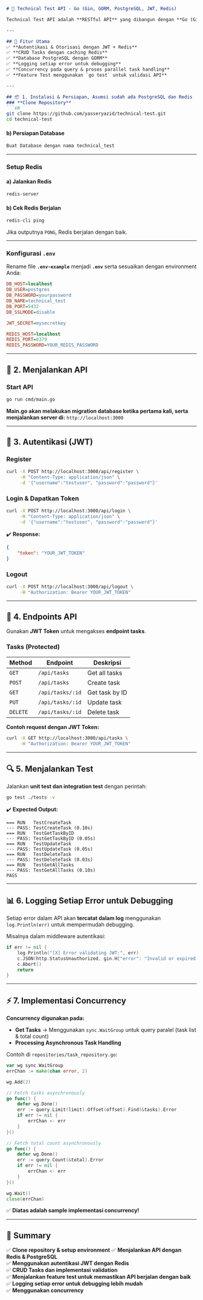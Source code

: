 ```markdown
# 🚀 Technical Test API - Go (Gin, GORM, PostgreSQL, JWT, Redis)

Technical Test API adalah **RESTful API** yang dibangun dengan **Go (Gin)** menggunakan **GORM** untuk ORM, **JWT untuk autentikasi**, dan **Redis untuk session management dan caching**.

---

## 📌 Fitur Utama
✅ **Autentikasi & Otorisasi dengan JWT + Redis**
✅ **CRUD Tasks dengan caching Redis**
✅ **Database PostgreSQL dengan GORM**  
✅ **Logging setiap error untuk debugging**  
✅ **Concurrency pada query & proses parallel task handling**  
✅ **Feature Test menggunakan `go test` untuk validasi API**  

---

## 📦 1. Instalasi & Persiapan, Asumsi sudah ada PostgreSQL dan Redis
### **Clone Repository**
```sh
git clone https://github.com/yasseryazid/technical-test.git
cd technical-test
```

#### **b) Persiapan Database**
```sh
Buat Database dengan nama technical_test
```

---

### **Setup Redis**
#### **a) Jalankan Redis**
```sh
redis-server
```
#### **b) Cek Redis Berjalan**
```sh
redis-cli ping
```
Jika outputnya `PONG`, Redis berjalan dengan baik.

---

### **Konfigurasi `.env`**
Rename file **`.env-example`** menjadi **`.env`** serta sesuaikan dengan environment Anda:
```ini
DB_HOST=localhost
DB_USER=postgres
DB_PASSWORD=yourpassword
DB_NAME=technical_test
DB_PORT=5432
DB_SSLMODE=disable

JWT_SECRET=mysecretkey

REDIS_HOST=localhost
REDIS_PORT=6379
REDIS_PASSWORD=YOUR_REDIS_PASSWORD
```

---

## 🚀 2. Menjalankan API
### **Start API**
```sh
go run cmd/main.go
```
**Main.go akan melakukan migration database ketika pertama kali, serta menjalankan server di:** `http://localhost:3000`

---

## 🔑 3. Autentikasi (JWT)  
### **Register**
```sh
curl -X POST http://localhost:3000/api/register \
     -H "Content-Type: application/json" \
     -d '{"username":"testuser", "password":"password"}'
```

### **Login & Dapatkan Token**
```sh
curl -X POST http://localhost:3000/api/login \
     -H "Content-Type: application/json" \
     -d '{"username":"testuser", "password":"password"}'
```
✔️ **Response:**  
```json
{
    "token": "YOUR_JWT_TOKEN"
}
```

### **Logout**
```sh
curl -X POST http://localhost:3000/api/logout \
     -H "Authorization: Bearer YOUR_JWT_TOKEN"
```

---

## 📌 4. Endpoints API  
Gunakan **JWT Token** untuk mengakses **endpoint tasks**.

### **Tasks (Protected)**
| Method | Endpoint       | Deskripsi |
|--------|--------------|-------------|
| `GET`  | `/api/tasks`  | Get all tasks |
| `POST` | `/api/tasks`  | Create task |
| `GET`  | `/api/tasks/:id` | Get task by ID |
| `PUT`  | `/api/tasks/:id` | Update task |
| `DELETE` | `/api/tasks/:id` | Delete task |

**Contoh request dengan JWT Token:**
```sh
curl -X GET http://localhost:3000/api/tasks \
     -H "Authorization: Bearer YOUR_JWT_TOKEN"
```

---

## 🔍 5. Menjalankan Test  
Jalankan **unit test dan integration test** dengan perintah:
```sh
go test ./tests -v
```
✔️ **Expected Output:**  
```
=== RUN   TestCreateTask
--- PASS: TestCreateTask (0.10s)
=== RUN   TestGetTaskByID
--- PASS: TestGetTaskByID (0.05s)
=== RUN   TestUpdateTask
--- PASS: TestUpdateTask (0.05s)
=== RUN   TestDeleteTask
--- PASS: TestDeleteTask (0.03s)
=== RUN   TestGetAllTasks
--- PASS: TestGetAllTasks (0.10s)
PASS
```

---

## 📊 6. Logging Setiap Error untuk Debugging
Setiap error dalam API akan **tercatat dalam log** menggunakan `log.Println(err)` untuk mempermudah debugging.  

Misalnya dalam middleware autentikasi:
```go
if err != nil {
    log.Println("[X] Error validating JWT:", err)
    c.JSON(http.StatusUnauthorized, gin.H{"error": "Invalid or expired token"})
    c.Abort()
    return
}
```
---

## ⚡ 7. Implementasi Concurrency
**Concurrency digunakan pada:**
- **Get Tasks** → Menggunakan `sync.WaitGroup` untuk query paralel (task list & total count)
- **Processing Asynchronous Task Handling**

Contoh di `repositories/task_repository.go`:
```go
var wg sync.WaitGroup
errChan := make(chan error, 2)

wg.Add(2)

// Fetch tasks asynchronously
go func() {
    defer wg.Done()
    err := query.Limit(limit).Offset(offset).Find(&tasks).Error
    if err != nil {
        errChan <- err
    }
}()

// Fetch total count asynchronously
go func() {
    defer wg.Done()
    err := query.Count(&total).Error
    if err != nil {
        errChan <- err
    }
}()

wg.Wait()
close(errChan)
```
✅ **Diatas adalah sample implementasi concurrency!**

---

## 🎯 Summary
✅ **Clone repository & setup environment**
✅ **Menjalankan API dengan Redis & PostgreSQL**  
✅ **Menggunakan autentikasi JWT dengan Redis**  
✅ **CRUD Tasks dan implementasi validation**  
✅ **Menjalankan feature test untuk memastikan API berjalan dengan baik**  
✅ **Logging setiap error untuk debugging lebih mudah**  
✅ **Menggunakan concurrency**  

```